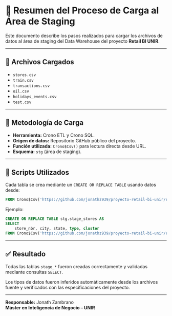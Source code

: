 # 🚀 Resumen del Proceso de Carga al Área de Staging

Este documento describe los pasos realizados para cargar los archivos de datos al área de staging del Data Warehouse del proyecto **Retail BI UNIR**.

---

## 📂 Archivos Cargados

- `stores.csv`
- `train.csv`
- `transactions.csv`
- `oil.csv`
- `holidays_events.csv`
- `test.csv`

---

## 🔧 Metodología de Carga

- **Herramienta:** Crono ETL y Crono SQL.
- **Origen de datos:** Repositorio GitHub público del proyecto.
- **Función utilizada:** `Crono$Csv()` para lectura directa desde URL.
- **Esquema:** `stg` (área de staging).

---

## 📜 Scripts Utilizados

Cada tabla se crea mediante un `CREATE OR REPLACE TABLE` usando datos desde:

```sql
FROM Crono$Csv('https://github.com/jonathz939/proyecto-retail-bi-unir/raw/main/data/nombre_archivo.csv')
```

Ejemplo:

```sql
CREATE OR REPLACE TABLE stg.stage_stores AS
SELECT 
    store_nbr, city, state, type, cluster
FROM Crono$Csv('https://github.com/jonathz939/proyecto-retail-bi-unir/raw/main/data/stores.csv');
```

---

## ✅ Resultado

Todas las tablas `stage_*` fueron creadas correctamente y validadas mediante consultas `SELECT`.

Los tipos de datos fueron inferidos automáticamente desde los archivos fuente y verificados con las especificaciones del proyecto.

---

**Responsable:** Jonath Zambrano  
**Máster en Inteligencia de Negocio – UNIR**

